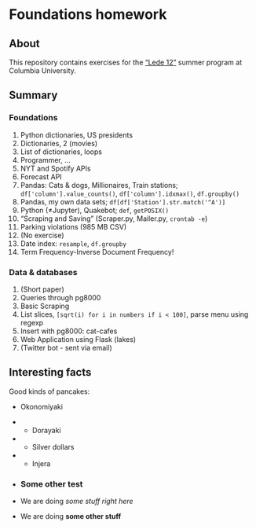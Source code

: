 # Foundations homework

## About

This repository contains exercises for the [“Lede 12”](https://github.com/ledeprogram/) summer program at Columbia University.

## Summary

### Foundations

1. Python dictionaries, US presidents
2. Dictionaries, 2 (movies)
3. List of dictionaries, loops
4. Programmer, ...
5. NYT and Spotify APIs
6. Forecast API
7. Pandas: Cats & dogs, Millionaires, Train stations; `df['column'].value_counts()`, `df['column'].idxmax()`, `df.groupby()`
8. Pandas, my own data sets; `df[df['Station'].str.match('^A')]`
9. Python (≠Jupyter), Quakebot; `def`, `getPOSIX()`
10. “Scraping and Saving” (Scraper.py, Mailer.py, `crontab -e`)
11. Parking violations (985 MB CSV)
12. (No exercise)
13. Date index: `resample`, `df.groupby`
14. Term Frequency-Inverse Document Frequency!

### Data & databases

1. (Short paper)
2. Queries through pg8000
3. Basic Scraping
4. List slices, `[sqrt(i) for i in numbers if i < 100]`, parse menu using regexp
5. Insert with pg8000: cat-cafes
6. Web Application using Flask (lakes)
7. (Twitter bot - sent via email)

## Interesting facts

Good kinds of pancakes:
* Okonomiyaki
* * Dorayaki
* * Silver dollars
* * Injera

* ### Some other test
* We are doing *some stuff right here*
* We are doing **some other stuff**
